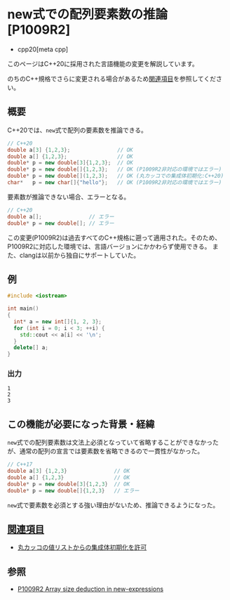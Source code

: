 # new式での配列要素数の推論 [P1009R2]

* cpp20[meta cpp]

<!-- start lang caution -->

このページはC++20に採用された言語機能の変更を解説しています。

のちのC++規格でさらに変更される場合があるため[関連項目](#relative-page)を参照してください。

<!-- last lang caution -->

## 概要

C++20では、`new`式で配列の要素数を推論できる。

```cpp
// C++20
double a[3] {1,2,3};               // OK
double a[] {1,2,3};                // OK
double* p = new double[3]{1,2,3};  // OK
double* p = new double[]{1,2,3};   // OK (P1009R2非対応の環境ではエラー)
double* p = new double[](1,2,3);   // OK (丸カッコでの集成体初期化:C++20)
char*   p = new char[]{"hello"};   // OK (P1009R2非対応の環境ではエラー)
```

要素数が推論できない場合、エラーとなる。

```cpp
// C++20
double a[];               // エラー
double* p = new double[]; // エラー
```

この変更(P1009R2)は過去すべてのC++規格に遡って適用された。そのため、P1009R2に対応した環境では、言語バージョンにかかわらず使用できる。
また、clangは以前から独自にサポートしていた。

## 例
```cpp example
#include <iostream>

int main()
{
  int* a = new int[]{1, 2, 3};
  for (int i = 0; i < 3; ++i) {
    std::cout << a[i] << '\n';
  }
  delete[] a;
}
```

### 出力
```
1
2
3
```

## この機能が必要になった背景・経緯

`new`式での配列要素数は文法上必須となっていて省略することができなかったが、通常の配列の宣言では要素数を省略できるので一貫性がなかった。

```cpp
// C++17
double a[3] {1,2,3}               // OK
double a[] {1,2,3}                // OK
double* p = new double[3]{1,2,3}  // OK
double* p = new double[]{1,2,3}   // エラー
```

`new`式で要素数を必須とする強い理由がないため、推論できるようになった。

## <a id="relative-page" href="#relative-page">関連項目</a>

* [丸カッコの値リストからの集成体初期化を許可](allow_initializing_aggregates_from_a_parenthesized_list_of_values.md)

## 参照

* [P1009R2 Array size deduction in new-expressions](http://www.open-std.org/jtc1/sc22/wg21/docs/papers/2019/p1009r2.pdf)
